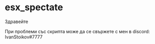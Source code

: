 # esx_spectate

Здравейте

При проблеми със скрипта може да се свържете с мен в discord: IvanStoikov#7777

